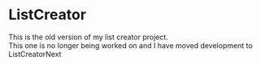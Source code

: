 # ListCreator

This is the old version of my list creator project.  
This one is no longer being worked on and I have moved development to ListCreatorNext
